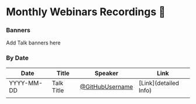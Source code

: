 # Monthly Webinars Recordings 🎥

### Banners

Add Talk banners here
<!-- | Row 3, Column 1 | Row 3, Column 2 | Row 3, Column 3 | -->
### By Date

| Date | Title | Speaker | Link |
|------|-------|---------|------|
|YYYY-MM-DD| Talk Title|[@GitHubUsername](Link)|[Link](detailed Info)|
|      |       |         |      |

